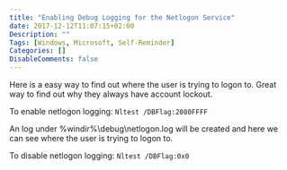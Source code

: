 ```yaml
---
title: "Enabling Debug Logging for the Netlogon Service"
date: 2017-12-12T11:07:15+02:00
Description: ""
Tags: [Windows, Microsoft, Self-Reminder]
Categories: []
DisableComments: false
---
```

Here is a easy way to find out where the user is trying to logon to. Great way to find out why they always have account lockout.

To enable netlogon logging: `Nltest /DBFlag:2080FFFF`

An log under %windir%\\debug\\netlogon.log will be created and here we can see where the user is trying to logon to.

To disable netlogon logging: `Nltest /DBFlag:0x0`